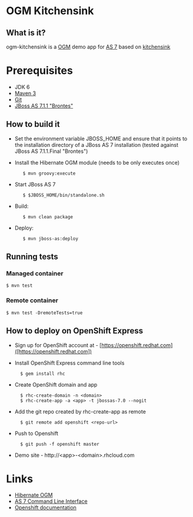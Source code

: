 # OGM Kitchensink

## What is it?

ogm-kitchensink is a [OGM](http://www.hibernate.org/subprojects/ogm.html) demo app for [AS 7](http://www.jboss.org/jbossas) based on
[kitchensink](https://github.com/jbossas/quickstart/tree/master/kitchensink)

# Prerequisites

* JDK 6
* [Maven 3](http://maven.apache.org/)
* [Git](http://git-scm.com/)
* [JBoss AS 7.1.1 "Brontes"](http://www.jboss.org/jbossas)


## How to build it

* Set the environment variable JBOSS_HOME and ensure that it points to the installation directory of a JBoss AS 7 installation (tested against JBoss AS 7.1.1.Final "Brontes")
* Install the Hibernate OGM module (needs to be only executes once)

         $ mvn groovy:execute

* Start JBoss AS 7

         $ $JBOSS_HOME/bin/standalone.sh

* Build:

         $ mvn clean package

* Deploy:

         $ mvn jboss-as:deploy

## Running tests

### Managed container

    $ mvn test

### Remote container

    $ mvn test -DremoteTests=true

## How to deploy on OpenShift Express

* Sign up for OpenShift account at - [https://openshift.redhat.com]([https://openshift.redhat.com])
* Install OpenShift Express command line tools

        $ gem install rhc

* Create OpenShift domain and app

        $ rhc-create-domain -n <domain>
        $ rhc-create-app -a <app> -t jbossas-7.0 --nogit

* Add the git repo created by rhc-create-app as remote

        $ git remote add openshift <repo-url>

* Push to Openshift

        $ git push -f openshift master

* Demo site - http://\<app\>-\<domain\>.rhcloud.com

# Links

* [Hibernate OGM](http://www.hibernate.org/subprojects/ogm.html)
* [AS 7 Command Line Interface](https://community.jboss.org/wiki/CommandLineInterface)
* [Openshift documentation](https://www.redhat.com/openshift/documents)


